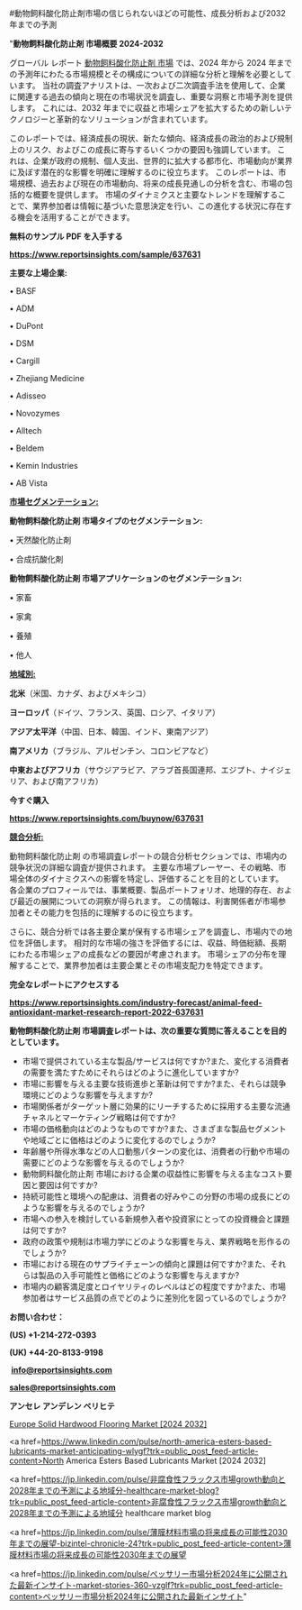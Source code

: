 #動物飼料酸化防止剤市場の信じられないほどの可能性、成長分析および2032年までの予測

"<strong>動物飼料酸化防止剤 市場概要 2024-2032</strong>

グローバル レポート <a href=https://www.reportsinsights.com/sample/637631>動物飼料酸化防止剤 市場</a> では、2024 年から 2024 年までの予測年にわたる市場規模とその構成についての詳細な分析と理解を必要としています。 当社の調査アナリストは、一次および二次調査手法を使用して、企業に関連する過去の傾向と現在の市場状況を調査し、重要な洞察と市場予測を提供します。 これには、2032 年までに収益と市場シェアを拡大​​するための新しいテクノロジーと革新的なソリューションが含まれています。

このレポートでは、経済成長の現状、新たな傾向、経済成長の政治的および規制上のリスク、およびこの成長に寄与するいくつかの要因も強調しています。 これは、企業が政府の規制、個人支出、世界的に拡大する都市化、市場動向が業界に及ぼす潜在的な影響を明確に理解するのに役立ちます。 このレポートは、市場規模、過去および現在の市場動向、将来の成長見通しの分析を含む、市場の包括的な概要を提供します。 市場のダイナミクスと主要なトレンドを理解することで、業界参加者は情報に基づいた意思決定を行い、この進化する状況に存在する機会を活用することができます。

<strong><b>無料のサンプル PDF を入手する</b></strong>

<a href=https://www.reportsinsights.com/sample/637631><strong><u>https://www.reportsinsights.com/sample/637631</u></strong></a>

<strong>主要な上場企業:</strong>

• BASF

• ADM

• DuPont

• DSM

• Cargill

• Zhejiang Medicine

• Adisseo

• Novozymes

• Alltech

• Beldem

• Kemin Industries

• AB Vista

<strong><u>市場セグメンテーション</u></strong><strong><u>:</u></strong>

<strong>動物飼料酸化防止剤 市場タイプのセグメンテーション:</strong>

• 天然酸化防止剤

• 合成抗酸化剤

<strong>動物飼料酸化防止剤 市場アプリケーションのセグメンテーション:</strong>

• 家畜

• 家禽

• 養殖

• 他人

<strong><u>地域別</u></strong><strong><u>:</u></strong>

<strong>北米</strong>（米国、カナダ、およびメキシコ）

<strong>ヨーロッパ</strong>（ドイツ、フランス、英国、ロシア、イタリア）

<strong>アジア太平洋</strong>（中国、日本、韓国、インド、東南アジア）

<strong>南アメリカ</strong>（ブラジル、アルゼンチン、コロンビアなど）

<strong>中東およびアフリカ</strong>（サウジアラビア、アラブ首長国連邦、エジプト、ナイジェリア、および南アフリカ）

<strong>今すぐ購入</strong>

<a href=https://www.reportsinsights.com/buynow/637631><strong><u>https://www.reportsinsights.com/buynow/637631</u></strong></a>

<strong><u>競合分析:</u></strong>

動物飼料酸化防止剤 の市場調査レポートの競合分析セクションでは、市場内の競争状況の詳細な調査が提供されます。 主要な市場プレーヤー、その戦略、市場全体のダイナミクスへの影響を特定し、評価することを目的としています。 各企業のプロフィールでは、事業概要、製品ポートフォリオ、地理的存在、および最近の展開についての洞察が得られます。 この情報は、利害関係者が市場参加者とその能力を包括的に理解するのに役立ちます。

さらに、競合分析では各主要企業が保有する市場シェアを調査し、市場内での地位を評価します。 相対的な市場の強さを評価するには、収益、時価総額、長期にわたる市場シェアの成長などの要因が考慮されます。 市場シェアの分布を理解することで、業界参加者は主要企業とその市場支配力を特定できます。

<strong>完全なレポートにアクセスする</strong>

<a href=https://www.reportsinsights.com/industry-forecast/animal-feed-antioxidant-market-research-report-2022-637631><strong><u><b>https://www.reportsinsights.com/industry-forecast/animal-feed-antioxidant-market-research-report-2022-637631</b></u></strong></a>

<strong><b>動物飼料酸化防止剤 市場調査レポートは、次の重要な質問に答えることを目的としています。</b></strong>
<ul>
  <li>市場で提供されている主な製品/サービスは何ですか?また、変化する消費者の需要を満たすためにそれらはどのように進化していますか?</li>
  <li>市場に影響を与える主要な技術進歩と革新は何ですか?また、それらは競争環境にどのような影響を与えますか?</li>
  <li>市場関係者がターゲット層に効果的にリーチするために採用する主要な流通チャネルとマーケティング戦略は何ですか?</li>
  <li>市場の価格動向はどのようなものですか?また、さまざまな製品セグメントや地域ごとに価格はどのように変化するのでしょうか?</li>
  <li>年齢層や所得水準などの人口動態パターンの変化は、消費者の行動や市場の需要にどのような影響を与えるのでしょうか?</li>
  <li>動物飼料酸化防止剤 市場における企業の収益性に影響を与える主なコスト要因と要因は何ですか?</li>
  <li>持続可能性と環境への配慮は、消費者の好みやこの分野の市場の成長にどのような影響を与えるのでしょうか?</li>
  <li>市場への参入を検討している新規参入者や投資家にとっての投資機会と課題は何ですか?</li>
  <li>政府の政策や規制は市場力学にどのような影響を与え、業界戦略を形作るのでしょうか?</li>
  <li>市場における現在のサプライチェーンの傾向と課題は何ですか?また、それらは製品の入手可能性と価格にどのような影響を与えますか?</li>
  <li>市場内の顧客満足度とロイヤリティのレベルはどの程度ですか?また、市場参加者はサービス品質の点でどのように差別化を図っているのでしょうか?</li>
</ul>
<strong>お問い合わせ：</strong>

<strong>(US) +1-214-272-0393</strong>

<strong>(UK) +44-20-8133-9198</strong>

<strong> </strong><a href=info@reportsinsights.com><strong><u>info@reportsinsights.com</u></strong></a>

<a href=sales@reportsinsights.com><strong><u>sales@reportsinsights.com</u></strong></a>

<strong>アンセレ アンデレン ベリヒテ</strong>

<a href=https://www.linkedin.com/pulse/europe-solid-hardwood-flooring-markets-analysis-l4qwc/>Europe Solid Hardwood Flooring Market [2024 2032]</a>

<a href=https://www.linkedin.com/pulse/north-america-esters-based-lubricants-market-anticipating-wlygf?trk=public_post_feed-article-content>North America Esters Based Lubricants Market [2024 2032]</a>

<a href=https://jp.linkedin.com/pulse/非腐食性フラックス市場growth動向と2028年までの予測による地域分-healthcare-market-blog?trk=public_post_feed-article-content>非腐食性フラックス市場growth動向と2028年までの予測による地域分 healthcare market blog</a>

<a href=https://jp.linkedin.com/pulse/薄膜材料市場の将来成長の可能性2030年までの展望-bizintel-chronicle-24?trk=public_post_feed-article-content>薄膜材料市場の将来成長の可能性2030年までの展望</a>

<a href=https://jp.linkedin.com/pulse/ペッサリー市場分析2024年に公開された最新インサイト-market-stories-360-vzglf?trk=public_post_feed-article-content>ペッサリー市場分析2024年に公開された最新インサイト</a>"
